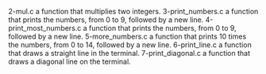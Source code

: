 2-mul.c a function that multiplies two integers.
 3-print_numbers.c
 a function that prints the numbers, from 0 to 9, followed by a new line.
4-print_most_numbers.c a function that prints the numbers, from 0 to 9, followed by a new line.
 5-more_numbers.c a function that prints 10 times the numbers, from 0 to 14, followed by a new line. 
6-print_line.c a function that draws a straight line in the terminal.
7-print_diagonal.c a function that draws a diagonal line on the terminal.
